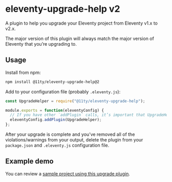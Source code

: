# eleventy-upgrade-help v2

A plugin to help you upgrade your Eleventy project from Eleventy v1.x to v2.x.

The major version of this plugin will always match the major version of Eleventy that you’re upgrading to.

## Usage

Install from npm:

```bash
npm install @11ty/eleventy-upgrade-help@2
```

Add to your configuration file (probably `.eleventy.js`):

```js
const UpgradeHelper = require("@11ty/eleventy-upgrade-help");

module.exports = function(eleventyConfig) {
  // If you have other `addPlugin` calls, it’s important that UpgradeHelper is added last.
  eleventyConfig.addPlugin(UpgradeHelper);
};
```

After your upgrade is complete and you’ve removed all of the violations/warnings from your output, delete the plugin from your `package.json` and `.eleventy.js` configuration file.

## Example demo

You can review a [sample project using this upgrade plugin](https://github.com/11ty/demo-eleventy-upgrade-help).

<!--
Steps:

1. Check eleventy version of current project to make sure it’s relevant.
2. Run the assigned ruleset specific to your project.
3. Show errors and warnings
4. If no errors or warnings, show a message to remove the plugin.
-->
